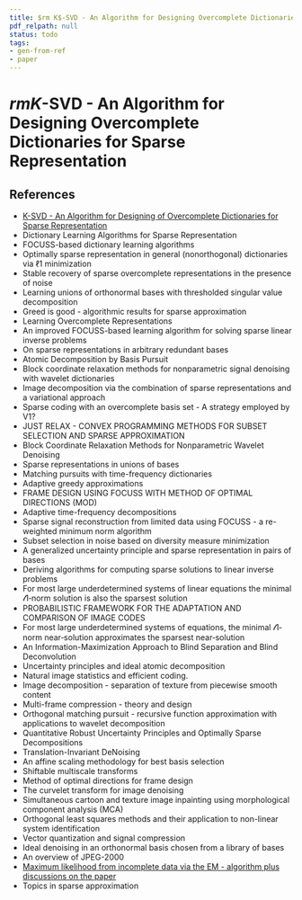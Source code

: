 ```yaml
---
title: $rm K$-SVD - An Algorithm for Designing Overcomplete Dictionaries for Sparse Representation
pdf_relpath: null
status: todo
tags:
- gen-from-ref
- paper
---
```


# $rm K$-SVD - An Algorithm for Designing Overcomplete Dictionaries for Sparse Representation

## References

- [K-SVD - An Algorithm for Designing of Overcomplete Dictionaries for Sparse Representation](./k-svd-an-algorithm-for-designing-of-overcomplete-dictionaries-for-sparse-representation.md)
- Dictionary Learning Algorithms for Sparse Representation
- FOCUSS-based dictionary learning algorithms
- Optimally sparse representation in general (nonorthogonal) dictionaries via ℓ1 minimization
- Stable recovery of sparse overcomplete representations in the presence of noise
- Learning unions of orthonormal bases with thresholded singular value decomposition
- Greed is good - algorithmic results for sparse approximation
- Learning Overcomplete Representations
- An improved FOCUSS-based learning algorithm for solving sparse linear inverse problems
- On sparse representations in arbitrary redundant bases
- Atomic Decomposition by Basis Pursuit
- Block coordinate relaxation methods for nonparametric signal denoising with wavelet dictionaries
- Image decomposition via the combination of sparse representations and a variational approach
- Sparse coding with an overcomplete basis set - A strategy employed by V1?
- JUST RELAX - CONVEX PROGRAMMING METHODS FOR SUBSET SELECTION AND SPARSE APPROXIMATION
- Block Coordinate Relaxation Methods for Nonparametric Wavelet Denoising
- Sparse representations in unions of bases
- Matching pursuits with time-frequency dictionaries
- Adaptive greedy approximations
- FRAME DESIGN USING FOCUSS WITH METHOD OF OPTIMAL DIRECTIONS (MOD)
- Adaptive time-frequency decompositions
- Sparse signal reconstruction from limited data using FOCUSS - a re-weighted minimum norm algorithm
- Subset selection in noise based on diversity measure minimization
- A generalized uncertainty principle and sparse representation in pairs of bases
- Deriving algorithms for computing sparse solutions to linear inverse problems
- For most large underdetermined systems of linear equations the minimal 𝓁1‐norm solution is also the sparsest solution
- PROBABILISTIC FRAMEWORK FOR THE ADAPTATION AND COMPARISON OF IMAGE CODES
- For most large underdetermined systems of equations, the minimal 𝓁1‐norm near‐solution approximates the sparsest near‐solution
- An Information-Maximization Approach to Blind Separation and Blind Deconvolution
- Uncertainty principles and ideal atomic decomposition
- Natural image statistics and efficient coding.
- Image decomposition - separation of texture from piecewise smooth content
- Multi-frame compression - theory and design
- Orthogonal matching pursuit - recursive function approximation with applications to wavelet decomposition
- Quantitative Robust Uncertainty Principles and Optimally Sparse Decompositions
- Translation-Invariant DeNoising
- An affine scaling methodology for best basis selection
- Shiftable multiscale transforms
- Method of optimal directions for frame design
- The curvelet transform for image denoising
- Simultaneous cartoon and texture image inpainting using morphological component analysis (MCA)
- Orthogonal least squares methods and their application to non-linear system identification
- Vector quantization and signal compression
- Ideal denoising in an orthonormal basis chosen from a library of bases
- An overview of JPEG-2000
- [Maximum likelihood from incomplete data via the EM - algorithm plus discussions on the paper](./maximum-likelihood-from-incomplete-data-via-the-em-algorithm-plus-discussions-on-the-paper.md)
- Topics in sparse approximation
